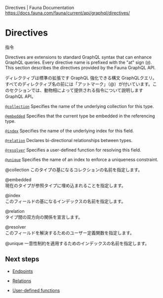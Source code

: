 Directives | Fauna Documentation
https://docs.fauna.com/fauna/current/api/graphql/directives/

# Directives

指令

Directives are extensions to standard GraphQL syntax that can enhance GraphQL queries. Every directive name is prefixed with the "at" sign (`@`). This section describes the directives provided by the Fauna GraphQL API.

ディレクティブは標準の拡張です GraphQL 強化できる構文 GraphQLクエリ。すべてのディレクティブ名の前には「アットマーク」（@）が付いています。このセクションでは、動物相によって提供される指令について説明しますGraphQL API。


[`@collection`](https://docs.fauna.com/fauna/current/api/graphql/directives/d_collection)
Specifies the name of the underlying collection for this type.

[`@embedded`](https://docs.fauna.com/fauna/current/api/graphql/directives/d_embedded)
Specifies that the current type be embedded in the referencing type.

[`@index`](https://docs.fauna.com/fauna/current/api/graphql/directives/d_index)
Specifies the name of the underlying index for this field.

[`@relation`](https://docs.fauna.com/fauna/current/api/graphql/directives/d_relation)
Declares bi-directional relationships between types.

[`@resolver`](https://docs.fauna.com/fauna/current/api/graphql/directives/d_resolver)
Specifies a user-defined function for resolving this field.

[`@unique`](https://docs.fauna.com/fauna/current/api/graphql/directives/d_unique)
Specifies the name of an index to enforce a uniqueness constraint.


@collection	
このタイプの基になるコレクションの名前を指定します。

@embedded	
現在のタイプが参照タイプに埋め込まれることを指定します。

@index	
このフィールドの基になるインデックスの名前を指定します。

@relation	
タイプ間の双方向の関係を宣言します。

@resolver	
このフィールドを解決するためのユーザー定義関数を指定します。

@unique	
一意性制約を適用するためのインデックスの名前を指定します。


## [](#next-steps)Next steps

-   [Endpoints](https://docs.fauna.com/fauna/current/api/graphql/endpoints)
    
-   [Relations](https://docs.fauna.com/fauna/current/api/graphql/relations)
    
-   [User-defined functions](https://docs.fauna.com/fauna/current/api/graphql/functions)


